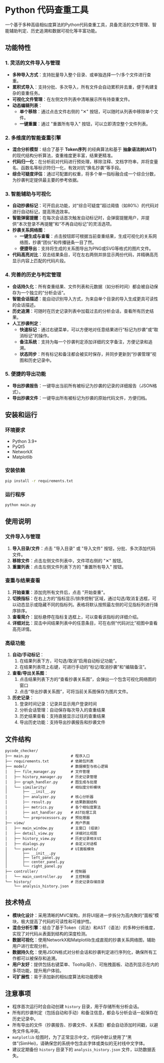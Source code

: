 # Python 代码查重工具

一个基于多种高级相似度算法的Python代码查重工具，具备灵活的文件管理、智能辅助判定、历史追溯和数据可视化等丰富功能。

## 功能特性

### 1. 灵活的文件导入与管理
- **多种导入方式**：支持批量导入整个目录、或单独选择一个/多个文件进行查重。
- **累积式导入**：支持分批、多次导入，所有文件会自动累积并去重，便于构建复杂的查重任务。
- **可视化文件管理**：在左侧文件列表中清晰展示所有待查重文件。
- **动态编辑列表**：
    - **单个移除**：通过点击文件右侧的 "✕" 按钮，可以随时从列表中移除单个文件。
    - **一键重置**：通过 "重置所有导入" 按钮，可以立即清空整个文件列表。

### 2. 多维度的智能查重引擎
- **混合分析模型**：结合了基于 **Token序列** 的经典算法和基于 **抽象语法树(AST)** 的现代结构分析算法，查重维度更丰富，结果更精准。
- **代码归一化**：在分析前对代码进行预处理，移除注释、文档字符串，并将变量名、函数名等标识符归一化，有效对抗“换名抄袭”等手段。
- **综合可疑度评估**：通过可配置的权重，将多个单一指标融合成一个综合分数，为抄袭判定提供最主要的参考依据。

### 3. 智能辅助与可视化
- **自动抄袭标记**：可开启此功能，对“综合可疑度”超过阈值（如80%）的代码对进行自动标记，提高筛选效率。
- **智能弹窗提醒**：在每次会话首次触发自动标记时，会弹窗提醒用户，并提供“本次登录不再提醒”和“不再自动标记”的灵活选项。
- **抄袭关系网络图**：
    - **一键生成与查看**：点击按钮即可根据当前查重结果，生成可视化的关系网络图，抄袭“团伙”和传播链条一目了然。
    - **便捷导出**：支持将生成的关系图导出为PNG或SVG等格式的图片文件。
- **代码高亮对比**：双击结果条目，可在左右两侧并排显示两份代码，并精确高亮显示内容上匹配的代码片段。

### 4. 完善的历史与判定管理
- **会话持久化**：所有查重结果、文件列表和元数据（如分析时间）都会被自动保存为一个独立的“分析会话”。
- **智能会话描述**：能自动识别导入方式，为来自单个目录的导入生成更具可读性的会话描述。
- **历史追溯**：可随时在历史记录列表中加载过去的分析会话，查看所有历史结果。
- **人工抄袭判定**：
    - **快速标记**：通过右键菜单，可以方便地对任意结果进行“标记为抄袭”或“取消标记”的操作。
    - **备注系统**：支持为每一个抄袭判定添加详细的文字备注，方便记录和追溯。
    - **状态同步**：所有标记和备注都会被实时保存，并同步更新到“抄袭管理”视图和历史记录中。

### 5. 便捷的导出功能
- **导出抄袭报告**：一键导出当前所有被标记为抄袭的记录的详细报告（JSON格式）。
- **导出抄袭文件**：一键导出所有被标记为抄袭的原始代码文件，方便归档。

## 安装和运行

### 环境要求
- Python 3.9+
- PyQt5
- NetworkX
- Matplotlib

### 安装依赖
```bash
pip install -r requirements.txt
```

### 运行程序
```bash
python main.py
```

## 使用说明

### 文件导入与管理
1. **导入目录/文件**：点击 "导入目录" 或 "导入文件" 按钮，分批、多次添加代码文件。
2. **移除文件**：点击左侧文件列表中，文件项右侧的 "✕" 按钮。
3. **重置列表**：点击左侧文件列表下方的 "重置所有导入" 按钮。

### 查重与结果查看
1. **开始查重**：添加完所有文件后，点击 "开始查重"。
2. **切换指标**：在右上方的“指标显示/排序控制”区域，通过勾选/取消复选框，可以动态显示或隐藏不同的指标列。表格将默认按照最左侧的可见指标列进行降序排序。
3. **查看简介**：鼠标悬停在指标复选框上，可以查看该指标的详细介绍。
4. **详细对比**：双击中间结果列表中的任意条目，可在右侧“代码对比”视图中查看高亮详情。

### 高级功能
1. **自动/手动标记**：
    1. 在结果列表下方，可勾选/取消“启用自动标记功能”。
    2. 在结果列表项上右键，可进行手动的“标记/取消抄袭”和“编辑备注”。
2. **查看/导出关系图**：
    1. 点击结果列表下方的“查看抄袭关系图”，会弹出一个包含可视化网络图的窗口
    2. 点击“导出抄袭关系图”，可将当前关系图保存为图片文件。
3. **历史记录**：
    1. 登录时间记录：记录并显示用户登录时间
    2. 分析会话管理：自动保存每次导入的查重结果
    3. 历史结果查看：支持直接显示过往的查重结果
    4. 导出历史功能：支持导出抄袭报告和抄袭文件

## 文件结构

```
pycode_checker/
├── main.py                   # 程序入口
├── requirements.txt          # 依赖包列表
├── model/                    # 数据模型与核心逻辑
│   ├── file_manager.py       # 文件管理
│   ├── history_manager.py    # 历史记录管理
│   ├── graph_handler.py      # 图生成与处理
│   └── similarity/           # 相似度分析模块
│       ├── __init__.py
│       ├── analyzer.py       # 核心分析器
│       ├── result.py         # 结果数据结构
│       ├── metrics.py        # 各个相似度算法
│       ├── ast_handler.py    # AST处理工具
│       └── preprocessors.py  # 预处理器
├── view/                     # 用户界面
│   ├── main_window.py        # 主窗口 (组装)
│   ├── detail_view.py        # 详细对比视图
│   ├── history_view.py       # 历史记录相关UI
│   ├── dialogs.py            # 自定义对话框
│   └── panels/               # UI面板模块
│       ├── __init__.py
│       ├── left_panel.py
│       ├── center_panel.py
│       └── right_panel.py
├── controller/               # 控制器
│   └── main_controller.py    # 主控制器
└── history/                  # 历史记录存储目录
    └── analysis_history.json
```

## 技术特点

- **模块化设计**：采用清晰的MVC架构，并将UI层进一步拆分为高内聚的“面板”模块，极大提高了代码的可读性和可维护性。
- **混合分析引擎**：结合了基于Token（词法）和AST（语法）的多种分析维度，实现了对代码从表面到结构的深度检测。
- **数据可视化**：使用NetworkX和Matplotlib生成直观的抄袭关系网络图，辅助用户进行宏观分析。
- **数据持久化**：使用JSON格式对分析会话和抄袭判定进行序列化，确保所有工作都可以被保存和追溯。
- **用户友好**：提供包括右键菜单、Tooltip简介、可拖拽面板、动态列显示在内的多项功能，提升用户体验。
- **可扩展性**：易于添加新的相似度算法和功能模块

## 注意事项

- 程序首次运行时会自动创建 `history` 目录，用于存储所有分析会话。
- 所有的抄袭判定（包括自动和手动）和备注信息，都会与分析会话一起保存在历史记录中。
- 所有导出的文件（抄袭报告、抄袭文件、关系图）都会自动添加时间戳，以避免文件名冲突。
- `matplotlib` 绘图时，为了正常显示中文，代码中默认使用了“黑体”(SimHei)，请确保您的系统中包含此字体或类似的无衬线中文字体。
- 建议定期备份 `history` 目录下的 `analysis_history.json` 文件，以防数据丢失。

